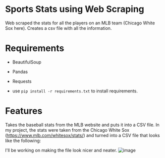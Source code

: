 # Sports Stats using Web Scraping
Web scraped the stats for all the players on an MLB team (Chicago White Sox here). Creates a csv file with all the information. 
# Requirements
- BeautifulSoup
- Pandas
- Requests

 - use `pip install -r requirements.txt` to install requirements.
# Features
Takes the baseball stats from the MLB website and puts it into a CSV file. 
In my project, the stats were taken from the Chicago White Sox (https://www.mlb.com/whitesox/stats/) and turned into a CSV file that looks like the following:

I'll be working on making the file look nicer and neater. 
![image](https://user-images.githubusercontent.com/80280181/122700129-4db5c580-d210-11eb-8ffb-07ef2cfe4ca9.png)
